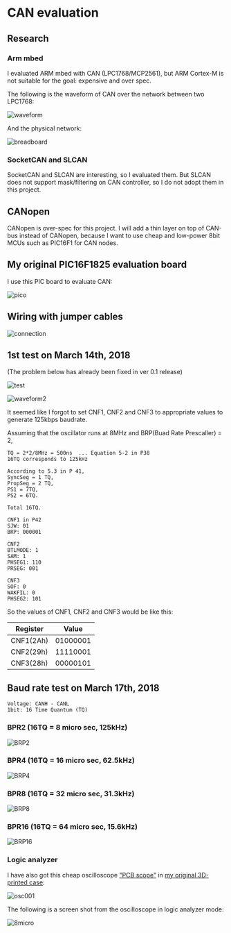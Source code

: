 # CAN evaluation

## Research

### Arm mbed

I evaluated ARM mbed with CAN (LPC1768/MCP2561), but ARM Cortex-M is not suitable for the goal: expensive and over spec.

The following is the waveform of CAN over the network between two LPC1768:

![waveform](./waveform.jpg)

And the physical network:

![breadboard](./breadboard.jpg)

### SocketCAN and SLCAN

SocketCAN and SLCAN are interesting, so I evaluated them. But SLCAN does not support mask/filtering on CAN controller, so I do not adopt them in this project.

## CANopen

CANopen is over-spec for this project. I will add a thin layer on top of CAN-bus instead of CANopen, because I want to use cheap and low-power 8bit MCUs such as PIC16F1 for CAN nodes.

## My original PIC16F1825 evaluation board

I use this PIC board to evaluate CAN:

![pico](https://docs.google.com/drawings/d/e/2PACX-1vTHoT0TZIyVhAgkDVHyuWkc1-_6oFHT2mF53g2q36bgH_qxplkvvRIkJ3PqJBNuTZauhhMmSiemMoZO/pub?w=480&h=360)

## Wiring with jumper cables

![connection](./pic16f1825-mcp2515.jpg)

## 1st test on March 14th, 2018

(The problem below has already been fixed in ver 0.1 release)

![test](./test.jpg)

![waveform2](./waveform2.BMP)

It seemed like I forgot to set CNF1, CNF2 and CNF3 to appropriate values to generate 125kbps baudrate.

Assuming that the oscillator runs at 8MHz and BRP(Buad Rate Prescaller) = 2,

```
TQ = 2*2/8MHz = 500ns  ... Equation 5-2 in P38
16TQ corresponds to 125kHz

According to 5.3 in P 41,
SyncSeg = 1 TQ,
PropSeg = 2 TQ,
PS1 = 7TQ,
PS2 = 6TQ.

Total 16TQ.

CNF1 in P42
SJW: 01
BRP: 000001

CNF2
BTLMODE: 1
SAM: 1
PHSEG1: 110
PRSEG: 001

CNF3
SOF: 0
WAKFIL: 0
PHSEG2: 101
```

So the values of CNF1, CNF2 and CNF3 would be like this:

|Register | Value  |
|---------|--------|
|CNF1(2Ah)|01000001|
|CNF2(29h)|11110001|
|CNF3(28h)|00000101|

## Baud rate test on March 17th, 2018

```
Voltage: CANH - CANL
1bit: 16 Time Quantum (TQ)
```
### BPR2 (16TQ = 8 micro sec, 125kHz)

![BRP2](./test/BRP2.BMP)

### BPR4 (16TQ = 16 micro sec, 62.5kHz)

![BRP4](./test/BRP4.BMP)

### BPR8 (16TQ = 32 micro sec, 31.3kHz)

![BRP8](./test/BRP8.BMP)

### BPR16 (16TQ = 64 micro sec, 15.6kHz)

![BRP16](./test/BRP16.BMP)

### Logic analyzer

I have also got this cheap oscilloscope ["PCB scope"](http://www.picaxestore.com/en_gb/osc001.html) in [my original 3D-printed case](https://github.com/araobp/3D-printing/blob/master/osc001/osc001.stl):

![osc001](./osc001.jpg)

The following is a screen shot from the oscilloscope in logic analyzer mode:

![8micro](./logic_8micro.jpg)
